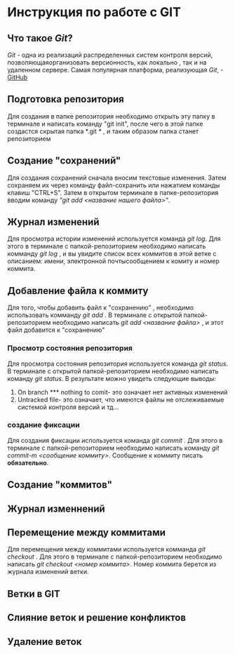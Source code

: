 # Инструкция по работе с GIT

## Что такое *Git*?

*Git* - одна из реализаций распределенных систем контроля версий, позволяющаяорганизовать версионность, как локально , так и на удаленном сервере. Самая популярная платформа, реализующая *Git*, - [GitHub](http://github.com)

## Подготовка репозитория
Для создания в папке репозитория необходимо открыть эту папку в терминале и написать команду "git init", после чего в этой папке создастся скрытая папка *.git * , и таким образом папка станет репозиторием


  ## Создание "сохранений"
Для создания сохранений сначала вносим текстовые изменения. Затем сохраняем их через команду файл-сохранить или нажатием команды клавиш "CTRL+S". Затем в открытом терминале в папке-репозитория вводим команду *"git add <название нашего файла>"*. 


## Журнал изменений
Для просмотра истории изменений используется команда *git log*. Для этого в терминале с папкой-репозиторием необходимо написать комманду *git log* , и вы увидите список всех коммитов в этой ветке с описанием: имени, электронной почтысообщением к комиту и номер коммита.

## Добавление файла к коммиту
Для того, чтобы добавить файл к "сохранению" , необходимо использовать комманду *git add* . В терминале с открытой папкой-репозиторием необходимо написать *git add <название файла>* , и этот файл добавится к "сохранению" 

### Просмотр состояния репозитория
Для просмотра состояния репозитория используется команда *git status*. В терминале с открытой папкой-репозиторием необходимо написать команду *git status*.  В результате можно увидеть следующие выводы: 
1. On branch *** nothing to comit- это означает нет активных изменений
2. Untracked file- это означает, что имеются файлы не отслеживаемые системой контроля версий и тд...
### создание фиксации
Для создания фиксации используется команда *git commit* . Для этого в терминале с папкой-репозиторием необходимо написать команду *git commit-m <сообщение коммиту>*. Сообщение к коммиту писать **обязательно**.
## Создание "коммитов"
 

## Журнал изменнений

## Перемещение между коммитами

Для перемещения между коммитами используется комманда *git checkout* . Для этого в терминале с папкой-репозиторием необходимо написать *git checkout <номер коммита>*. Номер коммита берется из журнала изменений ветки. 
## Ветки в GIT

## Слияние веток и решение конфликтов

## Удаление веток

